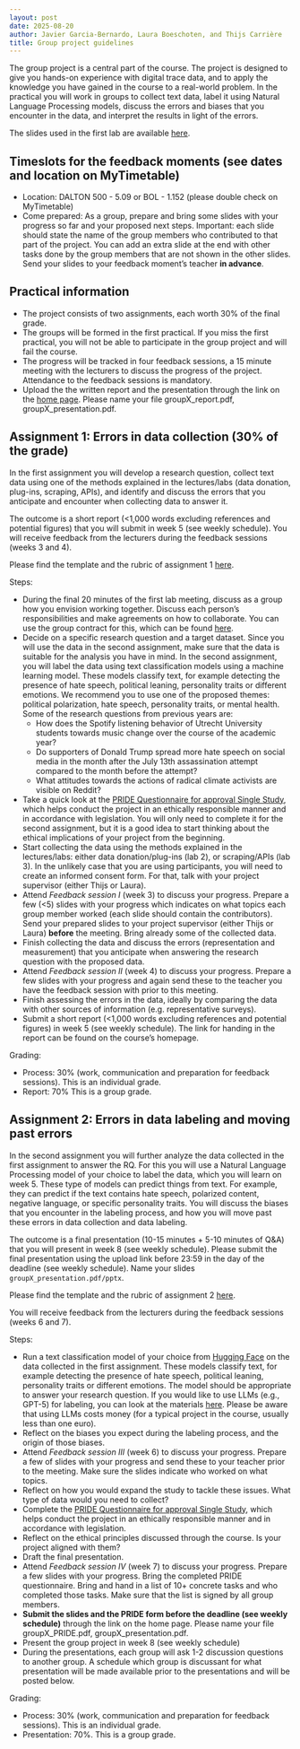 ```yaml
---
layout: post
date: 2025-08-20
author: Javier Garcia-Bernardo, Laura Boeschoten, and Thijs Carrière
title: Group project guidelines
---
```


The group project is a central part of the course. The project is designed to give you hands-on experience with digital trace data, and to apply the knowledge you have gained in the course to a real-world problem. In the practical you will work in groups to collect text data, label it using Natural Language Processing models, discuss the errors and biases that you encounter in the data, and interpret the results in light of the errors.

The slides used in the first lab are available [here](https://digitaltracedata.github.io/materials/Lab_Project_info.pdf).

## Timeslots for the feedback moments (see dates and location on MyTimetable)

- Location: DALTON 500 - 5.09 or BOL - 1.152 (please double check on MyTimetable)
- Come prepared: As a group, prepare and bring some slides with your progress so far and your proposed next steps. Important: each slide should state the name of the group members who contributed to that part of the project. You can add an extra slide at the end with other tasks done by the group members that are not shown in the other slides. Send your slides to your feedback moment’s teacher **in advance**.

<!--

| Group   | Timeslot            | Instructors             |
|:--------|:--------------------|:------------------------|
| Uncia   | 13:15-13:30         | Thijs + Javier          |
| Tigris  | 13:35-13:50         | Thijs + Javier          |
| Lynx    | 13:55-14:10         | Thijs + Javier          |
| Onca    | 14:15-14:30         | Thijs + Javier          |
| Pardus  | 14:45-15:00         | Thijs + Laura           |
| Cheetah | 15:05-15:20         | Thijs + Laura           |
| Caracal | 15:25-15:40         | Thijs + Laura           |
| Leo     | 15:45-16:00         | Thijs + Laura           | 

-->


## Practical information
* The project consists of two assignments, each worth 30% of the final grade. 
* The groups will be formed in the first practical. If you miss the first practical, you will not be able to participate in the group project and will fail the course.
* The progress will be tracked in four feedback sessions, a 15 minute meeting with the lecturers to discuss the progress of the project. Attendance to the feedback sessions is mandatory.
* Upload the the written report and the presentation through the link on the [home page](./). Please name your file groupX_report.pdf, groupX_presentation.pdf. 


## Assignment 1: Errors in data collection (30% of the grade)
In the first assignment you will develop a research question, collect text data using one of the methods explained in the lectures/labs (data donation, plug-ins, scraping, APIs), and identify and discuss the errors that you anticipate and encounter when collecting data to answer it.  

The outcome is a short report (<1,000 words excluding references and potential figures) that you will submit in week 5 (see weekly schedule). You will receive feedback from the lecturers during the feedback sessions (weeks 3 and 4).

Please find the template and the rubric of assignment 1 [here](https://digitaltracedata.github.io/materials/template_assignment1.docx).

Steps:
- During the final 20 minutes of the first lab meeting, discuss as a group how you envision working together. Discuss each person’s responsibilities and make agreements on how to collaborate. You can use the group contract for this, which can be found [here](https://docs.google.com/document/d/1VdUVTzQaxsFTXqVFKyJlNi9FZ_WlRKkHP-da_1MlPxI/edit?usp=sharing). 
- Decide on a specific research question and a target dataset. Since you will use the data in the second assignment, make sure that the data is suitable for the analysis you have in mind. In the second assignment, you will label the data using text classification models using a machine learning model. These models classify text, for example detecting the presence of hate speech, political leaning, personality traits or different emotions. We recommend you to use one of the proposed themes: political polarization, hate speech, personality traits, or mental health. Some of the research questions from previous years are:
  -  How does the Spotify listening behavior of Utrecht University students towards music change over the course of the academic year?  
  -  Do supporters of Donald Trump spread more hate speech on social media in the month after the July 13th assassination attempt compared to the month before the attempt?
  -  What attitudes towards the actions of radical climate activists are visible on Reddit?
- Take a quick look at the [PRIDE Questionnaire for approval Single Study](https://ferb.sites.uu.nl/wp-content/uploads/sites/432/2020/12/PRIDE-Questionnaire-for-approval-Single-Study.docx), which helps conduct the project in an ethically responsible manner and in accordance with legislation. You will only need to complete it for the second assignment, but it is a good idea to start thinking about the ethical implications of your project from the beginning.
- Start collecting the data using the methods explained in the lectures/labs: either data donation/plug-ins (lab 2), or scraping/APIs (lab 3). In the unlikely case that you are using participants, you will need to create an informed consent form. For that, talk with your project supervisor (either Thijs or Laura).
- Attend _Feedback session I_ (week 3) to discuss your progress. Prepare a few (<5) slides with your progress which indicates on what topics each group member worked (each slide should contain the contributors). Send your prepared slides to your project supervisor (either Thijs or Laura) **before** the meeting. Bring already some of the collected data. 
- Finish collecting the data and discuss the errors (representation and measurement) that you anticipate when answering the research question with the proposed data.
- Attend _Feedback session II_ (week 4) to discuss your progress. Prepare a few slides with your progress and again send these to the teacher you have the feedback session with prior to this meeting. 
- Finish assessing the errors in the data, ideally by comparing the data with other sources of information (e.g. representative surveys).
- Submit a short report (<1,000 words excluding references and potential figures) in week 5 (see weekly schedule). The link for handing in the report can be found on the course’s homepage. 

Grading:
- Process: 30% (work, communication and preparation for feedback sessions). This is an individual grade.
- Report: 70% This is a group grade.


## Assignment 2: Errors in data labeling and moving past errors
In the second assignment you will further analyze the data collected in the first assignment to answer the RQ. For this you will use a Natural Language Processing model of your choice to label the data, which you will learn on week 5. These type of models can predict things from text. For example, they can predict if the text contains hate speech, polarized content, negative language, or specific personality traits. You will discuss the biases that you encounter in the labeling process, and how you will move past these errors in data collection and data labeling.

The outcome is a final presentation (10-15 minutes + 5-10 minutes of Q&A) that you will present in week 8 (see weekly schedule). Please submit the final presentation using the upload link before 23:59 in the day of the deadline (see weekly schedule). Name your slides `groupX_presentation.pdf/pptx`.

Please find the template and the rubric of assignment 2 [here](https://digitaltracedata.github.io/materials/template_assignment2.docx).


You will receive feedback from the lecturers during the feedback sessions (weeks 6 and 7).

Steps:
- Run a text classification model of your choice from [Hugging Face](https://huggingface.co/models) on the data collected in the first assignment. These models classify text, for example detecting the presence of hate speech, political leaning, personality traits or different emotions. The model should be appropriate to answer your research question. If you would like to use LLMs (e.g., GPT-5) for labeling, you can look at the materials [here](https://sodascience.github.io/workshop_llm_data_collection/). Please be aware that using LLMs costs money (for a typical project in the course, usually less than one euro).
- Reflect on the biases you expect during the labeling process, and the origin of those biases.
- Attend _Feedback session III_ (week 6) to discuss your progress. Prepare a few of slides with your progress and send these to your teacher prior to the meeting. Make sure the slides indicate who worked on what topics. 
- Reflect on how you would expand the study to tackle these issues. What type of data would you need to collect?
- Complete the [PRIDE Questionnaire for approval Single Study](https://ferb.sites.uu.nl/wp-content/uploads/sites/432/2020/12/PRIDE-Questionnaire-for-approval-Single-Study.docx), which helps conduct the project in an ethically responsible manner and in accordance with legislation. 
- Reflect on the ethical principles discussed through the course. Is your project aligned with them?
- Draft the final presentation.
- Attend _Feedback session IV_ (week 7) to discuss your progress. Prepare a few slides with your progress. Bring the completed PRIDE questionnaire. Bring and hand in a list of 10+ concrete tasks and who completed those tasks. Make sure that the list is signed by all group members.
- **Submit the slides and the PRIDE form before the deadline (see weekly schedule)** through the link on the home page. Please name your file groupX_PRIDE.pdf, groupX_presentation.pdf. 
- Present the group project in week 8 (see weekly schedule)
- During the presentations, each group will ask 1-2 discussion questions to another group. A schedule which group is discussant for what presentation will be made available prior to the presentations and will be posted below.

Grading:
- Process: 30% (work, communication and preparation for feedback sessions). This is an individual grade.
- Presentation: 70%. This is a group grade.